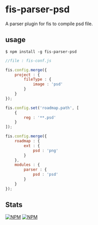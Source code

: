 fis-parser-psd
==================

A parser plugin for fis to compile psd file.

## usage

    $ npm install -g fis-parser-psd


```javascript
//file : fis-conf.js

fis.config.merge({
    project : {
        fileType : {
            image : 'psd'
        }
    }
});

fis.config.set('roadmap.path', [
    {
        reg : '**.psd'
    }
]);

fis.config.merge({
    roadmap : {
        ext : {
            psd : 'png'
        }
    },
    modules : {
        parser : {
            psd : 'psd'
        }
    }
});

```

Stats
-----

[![NPM](https://nodei.co/npm/fis-parser-psd.png?downloads=true&stars=true)](https://nodei.co/npm/fis-parser-psd/)
[![NPM](https://nodei.co/npm-dl/fis-parser-psd.png)](https://nodei.co/npm/fis-parser-psd/)

